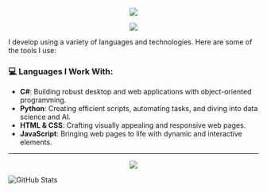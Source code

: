 <p align="center">
  <img src="https://capsule-render.vercel.app/api?text=Salam%20khoya&animation=fadeIn&type=venom&color=gradient&height=200" />
</p>
<p align="center">
  <a href="https://github.com/kittinan/spotify-github-profile">
    <img src="https://spotify-github-profile.kittinanx.com/api/view?uid=vfek9pmlbbx3j0fz5jfo54hh6&cover_image=true&theme=novatorem&show_offline=false&background_color=121212&interchange=false&bar_color=53b14f&bar_color_cover=false" />
  </a>
</p>


I develop using a variety of languages and technologies. Here are some of the tools I use:

### 💻 Languages I Work With:

- **C#**: Building robust desktop and web applications with object-oriented programming.
- **Python**: Creating efficient scripts, automating tasks, and diving into data science and AI.
- **HTML & CSS**: Crafting visually appealing and responsive web pages.
- **JavaScript**: Bringing web pages to life with dynamic and interactive elements.

---

<p align="center">
  <img src="https://i.pinimg.com/originals/f0/57/5e/f0575ec9bd798e8e8238ce303bade426.gif" />
</p>

![GitHub Stats](https://github-readme-stats.vercel.app/api?username=wblix&show_icons=true&hide_title=true)
